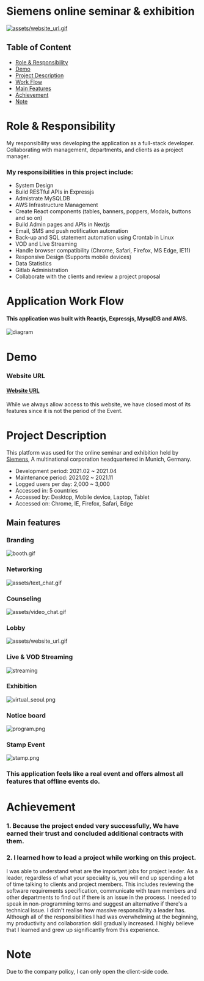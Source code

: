 # Siemens online seminar & exhibition

[![assets/website_url.gif](assets/website_url.gif)](https://siemens-evavconference.govent.io/)

## Table of Content

- [Role & Responsibility](#Role--Responsibility)
- [Demo](#Demo)
- [Project Description](#Project-Description)
- [Work Flow](#Application-Work-Flow)
- [Main Features](#Main-features)
- [Achievement](#Achievement)
- [Note](#note)

# Role & Responsibility

My responsibility was developing the application as a full-stack developer. Collaborating with management, departments, and clients as a project manager.

### My responsibilities in this project include:

- System Design
- Build RESTful APIs in Expressjs
- Admistrate MySQLDB
- AWS Infrastructure Management 
- Create React components (tables, banners, poppers, Modals, buttons and so on)
- Build Admin pages and APIs in Nextjs
- Email, SMS and push notification automation
- Back-up and SQL statement automation using Crontab in Linux
- VOD and Live Streaming
- Handle browser compatibility (Chrome, Safari, Firefox, MS Edge, IE11)
- Responsive Design (Supports mobile devices)
- Data Statistics
- Gitlab Administration
- Collaborate with the clients and review a project proposal

# Application Work Flow

#### This application was built with Reactjs, Expressjs, MysqlDB and AWS.

![diagram](assets/diagram.png)

# Demo

### Website URL

#### [Website URL](https://siemens-evavconference.govent.io/)

While we always allow access to this website, we have closed most of its features since it is not the period of the Event.

# Project Description

This platform was used for the online seminar and exhibition held by [Siemens](https://www.siemens.com/global/en.html), A multinational corporation headquartered in Munich, Germany.

- Development period: 2021.02 ~ 2021.04
- Maintenance period: 2021.02 ~ 2021.11
- Logged users per day: 2,000 ~ 3,000
- Accessed in: 5 countries
- Accessed by: Desktop, Mobile device, Laptop, Tablet
- Accessed on: Chrome, IE, Firefox, Safari, Edge

## Main features

### Branding

![booth.gif](assets/booth.gif)

### Networking

![assets/text_chat.gif](assets/text_chat.gif)

### Counseling

![assets/video_chat.gif](assets/video_chat.gif)

### Lobby

![assets/website_url.gif](assets/website_url.gif)

### Live & VOD Streaming

![streaming](assets/live_streaming.gif)

### Exhibition

![virtual_seoul.png](assets/exhibition.png)

### Notice board

![program.png](assets/program.png)

### Stamp Event

![stamp.png](assets/stamp.png)

### This application feels like a real event and offers almost all features that offline events do.

# Achievement

### 1. Because the project ended very successfully, We have earned their trust and concluded additional contracts with them.

### 2. I learned how to lead a project while working on this project.

I was able to understand what are the important jobs for project leader. As a leader, regardless of what your speciality is, you will end up spending a lot of time talking to clients and project members. This includes reviewing the software requirements specification, communicate with team members and other departments to find out if there is an issue in the process. I needed to speak in non-programming terms and suggest an alternative if there's a technical issue. I didn't realise how massive responsibility a leader has. Although all of the responsibilities I had was overwhelming at the beginning, my productivity and collaboration skill gradually increased. I highly believe that I learned and grew up significantly from this experience.


# Note

Due to the company policy, I can only open the client-side code.
